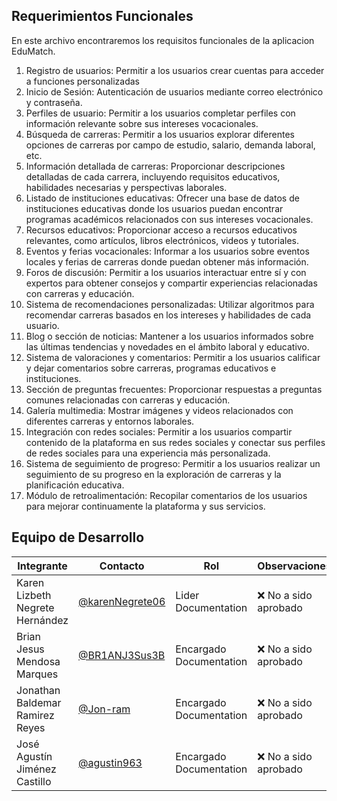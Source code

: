 ## **Requerimientos Funcionales** 

En este archivo encontraremos los requisitos funcionales de la aplicacion EduMatch.

1. Registro de usuarios: Permitir a los usuarios crear cuentas para acceder a funciones personalizadas
2. Inicio de Sesión: Autenticación de usuarios mediante correo electrónico y contraseña.
3. Perfiles de usuario: Permitir a los usuarios completar perfiles con información relevante sobre sus intereses vocacionales.
4. Búsqueda de carreras: Permitir a los usuarios explorar diferentes opciones de carreras por campo de estudio, salario, demanda laboral, etc.
6. Información detallada de carreras: Proporcionar descripciones detalladas de cada carrera, incluyendo requisitos educativos, habilidades necesarias y perspectivas laborales.
7. Listado de instituciones educativas: Ofrecer una base de datos de instituciones educativas donde los usuarios puedan encontrar programas académicos relacionados con sus intereses vocacionales.
8. Recursos educativos: Proporcionar acceso a recursos educativos relevantes, como artículos, libros electrónicos, videos y tutoriales.
9. Eventos y ferias vocacionales: Informar a los usuarios sobre eventos locales y ferias de carreras donde puedan obtener más información.
10. Foros de discusión: Permitir a los usuarios interactuar entre sí y con expertos para obtener consejos y compartir experiencias relacionadas con carreras y educación.
11. Sistema de recomendaciones personalizadas: Utilizar algoritmos para recomendar carreras basados en los intereses y habilidades de cada usuario.
12. Blog o sección de noticias: Mantener a los usuarios informados sobre las últimas tendencias y novedades en el ámbito laboral y educativo.
13. Sistema de valoraciones y comentarios: Permitir a los usuarios calificar y dejar comentarios sobre carreras, programas educativos e instituciones.
14. Sección de preguntas frecuentes: Proporcionar respuestas a preguntas comunes relacionadas con carreras y educación.
15. Galería multimedia: Mostrar imágenes y videos relacionados con diferentes carreras y entornos laborales.
16. Integración con redes sociales: Permitir a los usuarios compartir contenido de la plataforma en sus redes sociales y conectar sus perfiles de redes sociales para una experiencia más personalizada.
17. Sistema de seguimiento de progreso: Permitir a los usuarios realizar un seguimiento de su progreso en la exploración de carreras y la planificación educativa.
18. Módulo de retroalimentación: Recopilar comentarios de los usuarios para mejorar continuamente la plataforma y sus servicios.



## Equipo de Desarrollo
|Integrante|Contacto|Rol|Observaciones|
|----------|-------|---|-------------|
| Karen Lizbeth Negrete Hernández|[@karenNegrete06](https://github.com/karenNegrete06)|Lider Documentation|❌ No a sido aprobado
| Brian Jesus Mendosa Marques|[@BR1ANJ3Sus3B](https://github.com/BR1ANJ3Sus3B)|Encargado Documentation|❌ No a sido aprobado
| Jonathan Baldemar Ramirez Reyes|[@Jon-ram](https://github.com/Jon-ram)|Encargado Documentation|❌ No a sido aprobado
| José Agustín Jiménez Castillo|[@agustin963](https://github.com/agustin963)|Encargado Documentation|❌ No a sido aprobado